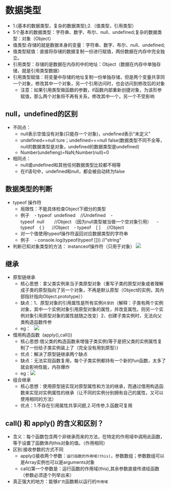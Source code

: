 # 数据类型
- 1.(基本的数据类型，复杂的数据类型);2.（值类型，引用类型）
- 5个基本的数据类型：字符串、数字、布尔、null、undefined;复杂的数据类型：对象（Object）
- 值类型:存储的就是数据本身的变量：字符串、数字、布尔、null、undefined;
- 值类型赋值：直接将存储的数据复制一份进行赋值，两份数据在内存中完全独立。
- 引用类型：存储的是数据在内存的中的地址：Object（数据在内存中单独存储，就是引用类型数据）
- 引用类型赋值：将变量中存储的地址复制一份单独存储，但是两个变量共享同一个对象，修改其中一个对象，另一个引用访问时，也会访问到修改后的对象
    - 注意：如果引用类型做函数的参数，if函数内部重新创捷对象，为该形参赋值，那么两个对象将不再有关系，修改其中一个，另一个不受影响

## null，undefined的区别
- 不同点：
  - null表示空值没有对象(只能存一个对象)，undefined表示“未定义”
  - undefined==null ture；undefined===null false(数据类型不同不全等，null的数据类型是对象，undefined的数据类型是undefined)
  - Number(undefieng)=NaN;Number(null)=0
- 相同点：
  - null或undefined和其他任何数据类型比较都不相等
  - 在if语句中，undefined和null，都会被自动转为false

## 数据类型的判断
- typeof 操作符
  - 局限性：不能具体检查Object下细分的类型
  - 例子
    - typeof  undefined    //Undefined
    - typeof  null        //Object （因为null类型被当做一个空对象引用）
    - typeof    { }      //Object
    - typeof    [ ]     //Object
  - 对一个值使用typeof操作符返回对应数据类型的字符串
  - 例子
    - console.log(typeof(typeof [])) //"string"
- 判断已知对象类型的方法： instanceof操作符（只用于对象）
![](index_files/4b8563c1-759a-4939-acf3-07a539dd2dca.png)

## 继承
- 原型链继承
  - 核心思想：拿父类实例来当子类原型对象（重写子类的原型对象或者理解成子类的原型指向了另一个对象，不再是默认原型（Object的实例，其内部指针指向Object.prototype））
  - 缺点：1、原型对象的引用属性是所有实例`共享的`（解释：子类有两个实例对象，其中一个实例对象引用原型对象的属性，并改变属性。则另一个实例对象引用原型对象的属性就随之改变）2、创建子类实例时，无法向父类构造函数传参
  - eg：
  ![](index_files/b21a389f-87f4-4bb2-ba86-900fafa3a352.png)
- 借用构造函数  (apply(),call())
  - 核心思想:借父类的构造函数来增强子类实例(等于是把父类的实例属性复制了一份给子类实例装上了（完全没有用到原型）)
  - 优点：解决了原型链继承两个缺点
  - 缺点：无法实现函数复用，每个子类实例都持有一个新的fun函数，太多了就会影响性能，内存爆炸
  - eg：![](index_files/f77e74c2-fa9c-48fd-8c27-15145d70537e.png)
- 组合继承 
  - 核心思想：使用原型链实现对原型属性和方法的继承，而通过借用构造函数来实现对实例属性的继承（让不同的实例分别拥有自己的属性，又可以使用相同的方法）
  - 优点：1.不存在引用属性共享问题,2.可传参,3.函数可复用

## call() 和 apply() 的含义和区别？
- 含义：每个函数包含两个非继承而来的方法，在特定的作用域中调用此函数，等于设置了函数体内this对象的值。（作用相同）
- 区别:接收参数的方式不同
  - apply()接收两个参数：`运行函数的作用域(this)`，参数数组；参数数组可以是Array实例也可以是arguments对象
  - call()第一个参数是：运行函数的作用域(this),其余参数直接传递给函数（参数必须逐个列举出来）
- 真正强大的地方：能够`扩充`函数赖以运行的`作用域`



